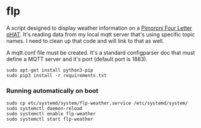 # flp
A script designed to display weather information on a [Pimoroni Four Letter
pHAT](https://shop.pimoroni.com/products/four-letter-phat). It's reading data from my local mqtt server that's using specific topic names. I need to clean up that code and will link to that as well.

A mqtt.conf file must be created. It's a standard configparser doc that must define a MQTT server and it's port (default port is 1883).
```
sudo apt-get install python3-pip
sudo pip3 install -r requirements.txt
```

### Running automatically on boot

```
sudo cp etc/systemd/system/flp-weather.service /etc/systemd/system/
sudo systemctl daemon-reload
sudo systemctl enable flp-weather
sudo systemctl start flp-weather
```
